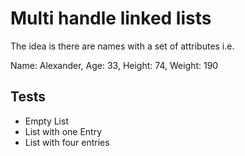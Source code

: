 # Multi handle linked lists

The idea is there are names with a set of attributes i.e.

Name: Alexander,
Age: 33,
Height: 74,
Weight: 190

## Tests
* Empty List
* List with one Entry
* List with four entries
